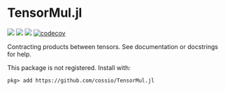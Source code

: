 # TensorMul.jl

[![](https://img.shields.io/badge/docs-stable-blue.svg)](https://cossio.github.io/TensorMul.jl/stable)
[![](https://img.shields.io/badge/docs-dev-blue.svg)](https://cossio.github.io/TensorMul.jl/dev)
![](https://github.com/cossio/TensorMul.jl/workflows/CI/badge.svg)
[![codecov](https://codecov.io/gh/cossio/TensorMul.jl/branch/master/graph/badge.svg?token=P521M5VBQJ)](https://codecov.io/gh/cossio/TensorMul.jl)

Contracting products between tensors.
See documentation or docstrings for help.

This package is not registered.
Install with:

```
pkg> add https://github.com/cossio/TensorMul.jl
```